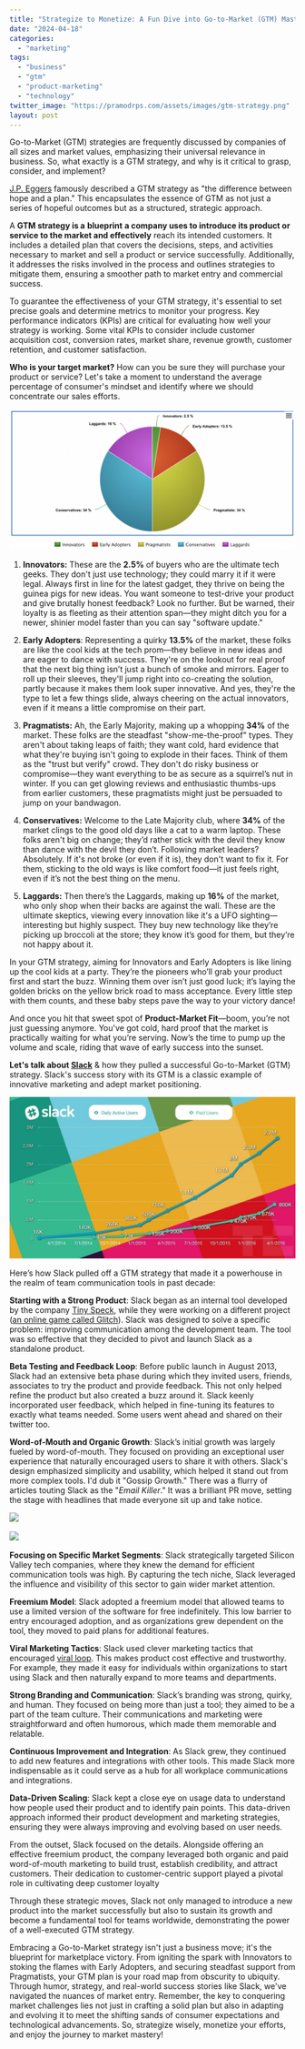 ```yaml
---
title: "Strategize to Monetize: A Fun Dive into Go-to-Market (GTM) Mastery"
date: "2024-04-18"
categories: 
  - "marketing"
tags: 
  - "business"
  - "gtm"
  - "product-marketing"
  - "technology"
twitter_image: "https://pramodrps.com/assets/images/gtm-strategy.png"
layout: post
---
```


Go-to-Market (GTM) strategies are frequently discussed by companies of all sizes and market values, emphasizing their universal relevance in business. So, what exactly is a GTM strategy, and why is it critical to grasp, consider, and implement?

[J.P. Eggers](https://www.linkedin.com/in/jpeggers/) famously described a GTM strategy as "the difference between hope and a plan." This encapsulates the essence of GTM as not just a series of hopeful outcomes but as a structured, strategic approach.

A **GTM strategy is a** **blueprint** **a company uses to introduce its product or service to the market and effectively** reach its intended customers. It includes a detailed plan that covers the decisions, steps, and activities necessary to market and sell a product or service successfully. Additionally, it addresses the risks involved in the process and outlines strategies to mitigate them, ensuring a smoother path to market entry and commercial success.

To guarantee the effectiveness of your GTM strategy, it's essential to set precise goals and determine metrics to monitor your progress. Key performance indicators (KPIs) are critical for evaluating how well your strategy is working. Some vital KPIs to consider include customer acquisition cost, conversion rates, market share, revenue growth, customer retention, and customer satisfaction.

  
**Who is your target market?** How can you be sure they will purchase your product or service? Let's take a moment to understand the average percentage of consumer's mindset and identify where we should concentrate our sales efforts.

![Market Share of Buys](/assets/images/market-share-of-buuyers.png)

1. **Innovators:** These are the **2.5%** of buyers who are the ultimate tech geeks. They don't just use technology; they could marry it if it were legal. Always first in line for the latest gadget, they thrive on being the guinea pigs for new ideas. You want someone to test-drive your product and give brutally honest feedback? Look no further. But be warned, their loyalty is as fleeting as their attention span—they might ditch you for a newer, shinier model faster than you can say "software update."

3. **Early Adopters**: Representing a quirky **13.5%** of the market, these folks are like the cool kids at the tech prom—they believe in new ideas and are eager to dance with success. They're on the lookout for real proof that the next big thing isn’t just a bunch of smoke and mirrors. Eager to roll up their sleeves, they'll jump right into co-creating the solution, partly because it makes them look super innovative. And yes, they're the type to let a few things slide, always cheering on the actual innovators, even if it means a little compromise on their part.

5. **Pragmatists:** Ah, the Early Majority, making up a whopping **34%** of the market. These folks are the steadfast "show-me-the-proof" types. They aren't about taking leaps of faith; they want cold, hard evidence that what they're buying isn't going to explode in their faces. Think of them as the "trust but verify" crowd. They don't do risky business or compromise—they want everything to be as secure as a squirrel’s nut in winter. If you can get glowing reviews and enthusiastic thumbs-ups from earlier customers, these pragmatists might just be persuaded to jump on your bandwagon.

7. **Conservatives:** Welcome to the Late Majority club, where **34%** of the market clings to the good old days like a cat to a warm laptop. These folks aren't big on change; they’d rather stick with the devil they know than dance with the devil they don’t. Following market leaders? Absolutely. If it's not broke (or even if it is), they don't want to fix it. For them, sticking to the old ways is like comfort food—it just feels right, even if it’s not the best thing on the menu.

9. **Laggards:** Then there’s the Laggards, making up **16%** of the market, who only shop when their backs are against the wall. These are the ultimate skeptics, viewing every innovation like it's a UFO sighting—interesting but highly suspect. They buy new technology like they’re picking up broccoli at the store; they know it’s good for them, but they’re not happy about it.

In your GTM strategy, aiming for Innovators and Early Adopters is like lining up the cool kids at a party. They’re the pioneers who’ll grab your product first and start the buzz. Winning them over isn’t just good luck; it’s laying the golden bricks on the yellow brick road to mass acceptance. Every little step with them counts, and these baby steps pave the way to your victory dance!

And once you hit that sweet spot of **Product-Market Fit**—boom, you’re not just guessing anymore. You've got cold, hard proof that the market is practically waiting for what you’re serving. Now’s the time to pump up the volume and scale, riding that wave of early success into the sunset.

**Let's talk about [Slack](https://slack.com/intl/en-in)** & how they pulled a successful Go-to-Market (GTM) strategy. Slack's success story with its GTM is a classic example of innovative marketing and adept market positioning.

![Slac Users](/assets/images/slack-users.jpeg)

Here’s how Slack pulled off a GTM strategy that made it a powerhouse in the realm of team communication tools in past decade:

**Starting with a Strong Product**: Slack began as an internal tool developed by the company [Tiny Speck](https://tinyspeck.com/), while they were working on a different project ([an online game called Glitch](https://techcrunch.com/2019/05/30/the-slack-origin-story/)). Slack was designed to solve a specific problem: improving communication among the development team. The tool was so effective that they decided to pivot and launch Slack as a standalone product.

**Beta Testing and Feedback Loop**: Before public launch in August 2013, Slack had an extensive beta phase during which they invited users, friends, associates to try the product and provide feedback. This not only helped refine the product but also created a buzz around it. Slack keenly incorporated user feedback, which helped in fine-tuning its features to exactly what teams needed. Some users went ahead and shared on their twitter too.

**Word-of-Mouth and Organic Growth**: Slack’s initial growth was largely fueled by word-of-mouth. They focused on providing an exceptional user experience that naturally encouraged users to share it with others. Slack's design emphasized simplicity and usability, which helped it stand out from more complex tools. I'd dub it "Gossip Growth." There was a flurry of articles touting Slack as the "_Email Killer_." It was a brilliant PR move, setting the stage with headlines that made everyone sit up and take notice.

[![](https://pramodrps.files.wordpress.com/2024/04/time-slack.png?w=1024)](https://pramodrps.files.wordpress.com/2024/04/time-slack.png)

[![](https://pramodrps.files.wordpress.com/2024/04/harvard-2-slack.png?w=1024)](https://pramodrps.files.wordpress.com/2024/04/harvard-2-slack.png)

**Focusing on Specific Market Segments**: Slack strategically targeted Silicon Valley tech companies, where they knew the demand for efficient communication tools was high. By capturing the tech niche, Slack leveraged the influence and visibility of this sector to gain wider market attention.

**Freemium Model**: Slack adopted a freemium model that allowed teams to use a limited version of the software for free indefinitely. This low barrier to entry encouraged adoption, and as organizations grew dependent on the tool, they moved to paid plans for additional features.

**Viral Marketing Tactics**: Slack used clever marketing tactics that encouraged [viral loop](https://www.invitereferrals.com/blog/viral-loop/). This makes product cost effective and trustworthy. For example, they made it easy for individuals within organizations to start using Slack and then naturally expand to more teams and departments.

**Strong Branding and Communication**: Slack’s branding was strong, quirky, and human. They focused on being more than just a tool; they aimed to be a part of the team culture. Their communications and marketing were straightforward and often humorous, which made them memorable and relatable.

**Continuous Improvement and Integration**: As Slack grew, they continued to add new features and integrations with other tools. This made Slack more indispensable as it could serve as a hub for all workplace communications and integrations.

**Data-Driven Scaling**: Slack kept a close eye on usage data to understand how people used their product and to identify pain points. This data-driven approach informed their product development and marketing strategies, ensuring they were always improving and evolving based on user needs.

From the outset, Slack focused on the details. Alongside offering an effective freemium product, the company leveraged both organic and paid word-of-mouth marketing to build trust, establish credibility, and attract customers. Their dedication to customer-centric support played a pivotal role in cultivating deep customer loyalty

Through these strategic moves, Slack not only managed to introduce a new product into the market successfully but also to sustain its growth and become a fundamental tool for teams worldwide, demonstrating the power of a well-executed GTM strategy.

Embracing a Go-to-Market strategy isn't just a business move; it's the blueprint for marketplace victory. From igniting the spark with Innovators to stoking the flames with Early Adopters, and securing steadfast support from Pragmatists, your GTM plan is your road map from obscurity to ubiquity. Through humor, strategy, and real-world success stories like Slack, we've navigated the nuances of market entry. Remember, the key to conquering market challenges lies not just in crafting a solid plan but also in adapting and evolving it to meet the shifting sands of consumer expectations and technological advancements. So, strategize wisely, monetize your efforts, and enjoy the journey to market mastery!
